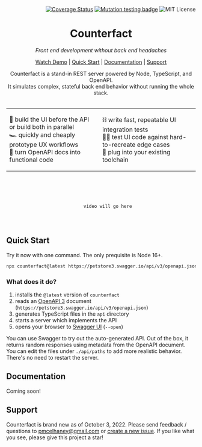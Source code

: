 
<div align="right">

[![Coverage Status](https://coveralls.io/repos/github/pmcelhaney/counterfact/badge.svg)](https://coveralls.io/github/pmcelhaney/counterfact) [![Mutation testing badge](https://img.shields.io/endpoint?style=flat&url=https%3A%2F%2Fbadge-api.stryker-mutator.io%2Fgithub.com%2Fpmcelhaney%2Fcounterfact%2Fmain)](https://dashboard.stryker-mutator.io/reports/github.com/pmcelhaney/counterfact/main) ![MIT License](https://img.shields.io/badge/license-MIT-blue) 


</div>

<div align="center">

# Counterfact

_Front end development without back end headaches_




[Watch Demo](#watch-demo) | [Quick Start](#quick-start) |  [Documentation](#documentation) | [Support](#support)



</div>



<div align="center">
Counterfact is a stand-in REST server powered by Node, TypeScript, and OpenAPI.<br>It simulates complex, stateful back end behavior without running the whole stack.
</div>

<br>

<table align="center" cols="2">

<tr>
<td>

💪 build the UI before the API or build both in parallel<br>
🏎️ quickly and cheaply prototype UX workflows<br>
🎉 turn OpenAPI docs into functional code

</td>

<td>

⛓️ write fast, repeatable UI integration tests<br>
🧑‍🔬 test UI code against hard-to-recreate edge cases<br>
🔌 plug into your existing toolchain

</td>

</tr>

</table>


<div id="watch-demo" align="center">

```





     video will go here




```
</div>


## Quick Start

Try it now with one command. The only prequisite is Node 16+. 

```sh copy
npx counterfact@latest https://petstore3.swagger.io/api/v3/openapi.json api --open
```

### What does it do?

1. installs the `@latest` version of `counterfact`
2. reads an [OpenAPI 3](https://oai.github.io/Documentation/) document (`https://petstore3.swagger.io/api/v3/openapi.json`)
3. generates TypeScript files in the `api` directory
4. starts a server which implements the API
5. opens your browser to [Swagger UI](https://swagger.io/tools/swagger-ui/) (`--open`)

You can use Swagger to try out the auto-generated API. Out of the box, it returns random responses using metadata from the OpenAPI document. You can edit the files under `./api/paths` to add more realistic behavior. There's no need to restart the server.


## Documentation

Coming soon!


## Support

Counterfact is brand new as of October 3, 2022. Please send feedback / questions to pmcelhaney@gmail.com or [create a new issue](https://github.com/pmcelhaney/counterfact/issues/new). If you like what you see, please give this project a star! 
